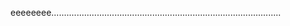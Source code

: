 eeeeeeee...........................................................................................
